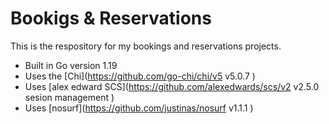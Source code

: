 # Bookigs & Reservations

This is the respository for my bookings and reservations projects.

- Built in Go version 1.19
- Uses the [Chi](https://github.com/go-chi/chi/v5 v5.0.7
)
- Uses [alex edward SCS](https://github.com/alexedwards/scs/v2 v2.5.0 sesion management
)
- Uses [nosurf](https://github.com/justinas/nosurf v1.1.1
)